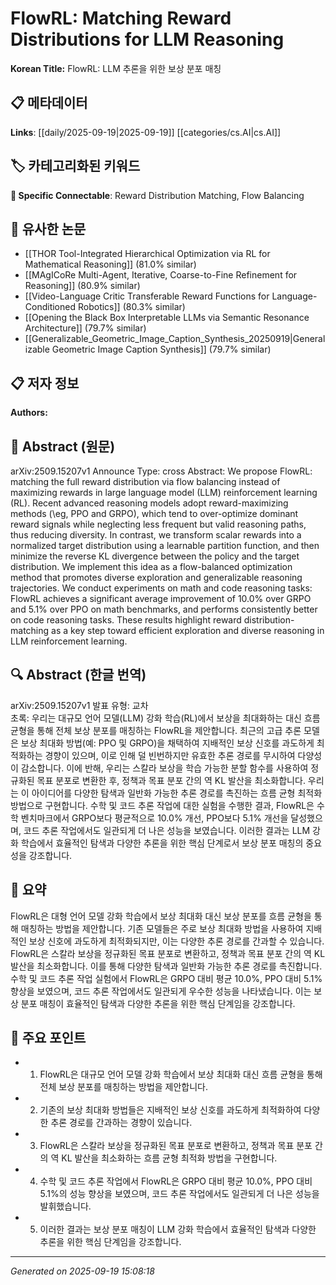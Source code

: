 
# FlowRL: Matching Reward Distributions for LLM Reasoning

**Korean Title:** FlowRL: LLM 추론을 위한 보상 분포 매칭

## 📋 메타데이터

**Links**: [[daily/2025-09-19|2025-09-19]] [[categories/cs.AI|cs.AI]]

## 🏷️ 카테고리화된 키워드
**🔗 Specific Connectable**: Reward Distribution Matching, Flow Balancing

## 🔗 유사한 논문
- [[THOR Tool-Integrated Hierarchical Optimization via RL for Mathematical Reasoning]] (81.0% similar)
- [[MAgICoRe Multi-Agent, Iterative, Coarse-to-Fine Refinement for Reasoning]] (80.9% similar)
- [[Video-Language Critic Transferable Reward Functions for Language-Conditioned Robotics]] (80.3% similar)
- [[Opening the Black Box Interpretable LLMs via Semantic Resonance Architecture]] (79.7% similar)
- [[Generalizable_Geometric_Image_Caption_Synthesis_20250919|Generalizable Geometric Image Caption Synthesis]] (79.7% similar)

## 📋 저자 정보

**Authors:** 

## 📄 Abstract (원문)

arXiv:2509.15207v1 Announce Type: cross 
Abstract: We propose FlowRL: matching the full reward distribution via flow balancing instead of maximizing rewards in large language model (LLM) reinforcement learning (RL). Recent advanced reasoning models adopt reward-maximizing methods (\eg, PPO and GRPO), which tend to over-optimize dominant reward signals while neglecting less frequent but valid reasoning paths, thus reducing diversity. In contrast, we transform scalar rewards into a normalized target distribution using a learnable partition function, and then minimize the reverse KL divergence between the policy and the target distribution. We implement this idea as a flow-balanced optimization method that promotes diverse exploration and generalizable reasoning trajectories. We conduct experiments on math and code reasoning tasks: FlowRL achieves a significant average improvement of $10.0\%$ over GRPO and $5.1\%$ over PPO on math benchmarks, and performs consistently better on code reasoning tasks. These results highlight reward distribution-matching as a key step toward efficient exploration and diverse reasoning in LLM reinforcement learning.

## 🔍 Abstract (한글 번역)

arXiv:2509.15207v1 발표 유형: 교차  
초록: 우리는 대규모 언어 모델(LLM) 강화 학습(RL)에서 보상을 최대화하는 대신 흐름 균형을 통해 전체 보상 분포를 매칭하는 FlowRL을 제안합니다. 최근의 고급 추론 모델은 보상 최대화 방법(예: PPO 및 GRPO)을 채택하여 지배적인 보상 신호를 과도하게 최적화하는 경향이 있으며, 이로 인해 덜 빈번하지만 유효한 추론 경로를 무시하여 다양성이 감소합니다. 이에 반해, 우리는 스칼라 보상을 학습 가능한 분할 함수를 사용하여 정규화된 목표 분포로 변환한 후, 정책과 목표 분포 간의 역 KL 발산을 최소화합니다. 우리는 이 아이디어를 다양한 탐색과 일반화 가능한 추론 경로를 촉진하는 흐름 균형 최적화 방법으로 구현합니다. 수학 및 코드 추론 작업에 대한 실험을 수행한 결과, FlowRL은 수학 벤치마크에서 GRPO보다 평균적으로 10.0% 개선, PPO보다 5.1% 개선을 달성했으며, 코드 추론 작업에서도 일관되게 더 나은 성능을 보였습니다. 이러한 결과는 LLM 강화 학습에서 효율적인 탐색과 다양한 추론을 위한 핵심 단계로서 보상 분포 매칭의 중요성을 강조합니다.

## 📝 요약

FlowRL은 대형 언어 모델 강화 학습에서 보상 최대화 대신 보상 분포를 흐름 균형을 통해 매칭하는 방법을 제안합니다. 기존 모델들은 주로 보상 최대화 방법을 사용하여 지배적인 보상 신호에 과도하게 최적화되지만, 이는 다양한 추론 경로를 간과할 수 있습니다. FlowRL은 스칼라 보상을 정규화된 목표 분포로 변환하고, 정책과 목표 분포 간의 역 KL 발산을 최소화합니다. 이를 통해 다양한 탐색과 일반화 가능한 추론 경로를 촉진합니다. 수학 및 코드 추론 작업 실험에서 FlowRL은 GRPO 대비 평균 10.0%, PPO 대비 5.1% 향상을 보였으며, 코드 추론 작업에서도 일관되게 우수한 성능을 나타냈습니다. 이는 보상 분포 매칭이 효율적인 탐색과 다양한 추론을 위한 핵심 단계임을 강조합니다.

## 🎯 주요 포인트

- 1. FlowRL은 대규모 언어 모델 강화 학습에서 보상 최대화 대신 흐름 균형을 통해 전체 보상 분포를 매칭하는 방법을 제안합니다.

- 2. 기존의 보상 최대화 방법들은 지배적인 보상 신호를 과도하게 최적화하여 다양한 추론 경로를 간과하는 경향이 있습니다.

- 3. FlowRL은 스칼라 보상을 정규화된 목표 분포로 변환하고, 정책과 목표 분포 간의 역 KL 발산을 최소화하는 흐름 균형 최적화 방법을 구현합니다.

- 4. 수학 및 코드 추론 작업에서 FlowRL은 GRPO 대비 평균 10.0%, PPO 대비 5.1%의 성능 향상을 보였으며, 코드 추론 작업에서도 일관되게 더 나은 성능을 발휘했습니다.

- 5. 이러한 결과는 보상 분포 매칭이 LLM 강화 학습에서 효율적인 탐색과 다양한 추론을 위한 핵심 단계임을 강조합니다.

---

*Generated on 2025-09-19 15:08:18*